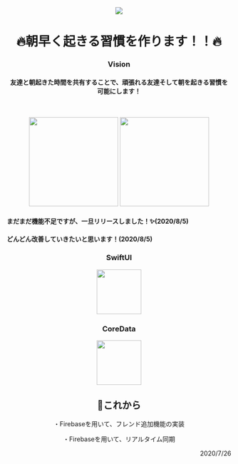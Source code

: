 <p align="center">
  <img src="https://user-images.githubusercontent.com/52638834/88467675-722bf380-cf14-11ea-8ef4-52bc11fc5e7c.jpeg"/>
</p>


<h1 align="center">🔥朝早く起きる習慣を作ります！！🔥</h1>

<h3 align="center">Vision</h3>
<h4 align="center">友達と朝起きた時間を共有することで、頑張れる友達そして朝を起きる習慣を　可能にします！</h4></br>


<p align="center">
  <img src="https://user-images.githubusercontent.com/52638834/88452527-71567b80-ce9a-11ea-8731-064f0f712fff.png" width="200px;" />
  <img src="https://user-images.githubusercontent.com/52638834/88452538-8f23e080-ce9a-11ea-8d76-24934e2fe49f.png" width="200px;" />
</p>


#### まだまだ機能不足ですが、一旦リリースしました！✨(2020/8/5)
#### どんどん改善していきたいと思います！(2020/8/5)



<h3 align="center">SwiftUI</h3>
<p align="center">
 <a href="https://developer.apple.com/documentation/swiftui">
  <img src="https://user-images.githubusercontent.com/52638834/88453112-402c7a00-ce9f-11ea-86a4-185f9727d278.png" width="100px;"/>
 </a>
</p>
 
 
<h3 align="center">CoreData</h3>
<p align="center">
  <a href="https://developer.apple.com/documentation/coredata">
    <img src="https://user-images.githubusercontent.com/52638834/88453296-9ea62800-cea0-11ea-9cfd-2cd22e2e4d3a.png" width="100px;"/>
  </a>
</p>



<h2 align="center">👀これから</h2>
<p align="center">・Firebaseを用いて、フレンド追加機能の実装</p>
<p align="center">・Firebaseを用いて、リアルタイム同期</p>


<p align="right">2020/7/26</p>

